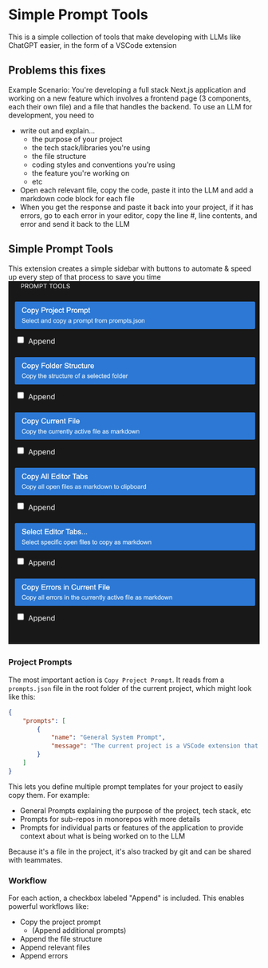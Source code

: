 # Simple Prompt Tools

This is a simple collection of tools that make developing with LLMs like ChatGPT easier, in the form of a VSCode extension

## Problems this fixes

Example Scenario: You're developing a full stack Next.js application and working on a new feature which involves a frontend page (3 components, each their own file)
and a file that handles the backend. To use an LLM for development, you need to

- write out and explain...
  - the purpose of your project
  - the tech stack/libraries you're using
  - the file structure
  - coding styles and conventions you're using
  - the feature you're working on
  - etc
- Open each relevant file, copy the code, paste it into the LLM and add a markdown code block for each file
- When you get the response and paste it back into your project, if it has errors, go to each error in your editor, copy the line #, line contents, and error and send it back to the LLM

## Simple Prompt Tools

This extension creates a simple sidebar with buttons to automate & speed up every step of that process to save you time
![Screenshot](screenshot.png)

### Project Prompts

The most important action is `Copy Project Prompt`. It reads from a `prompts.json` file in the root folder of the current project, which might look like this:

```json
{
	"prompts": [
		{
			"name": "General System Prompt",
			"message": "The current project is a VSCode extension that makes AI development prompting easier within the IDE. It is written in typescript and bundled with webpack. The main code is src/extension.ts"
		}
	]
}
```

This lets you define multiple prompt templates for your project to easily copy them. For example:

- General Prompts explaining the purpose of the project, tech stack, etc
- Prompts for sub-repos in monorepos with more details
- Prompts for individual parts or features of the application to provide context about what is being worked on to the LLM

Because it's a file in the project, it's also tracked by git and can be shared with teammates.

### Workflow

For each action, a checkbox labeled "Append" is included. This enables powerful workflows like:

- Copy the project prompt
  - (Append additional prompts)
- Append the file structure
- Append relevant files
- Append errors
